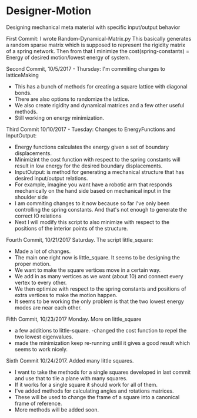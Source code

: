 # Designer-Motion
Designing mechanical meta material with specific input/output behavior

First Commit: I wrote Random-Dynamical-Matrix.py
This basically generates a random sparse matrix which is supposed to represent the rigidity
matrix of a spring network. Then from that I minimize the cost(spring-constants) = Energy of desired motion/lowest energy of system.

Second Commit, 10/5/2017 - Thursday: I'm commiting changes to latticeMaking

- This has a bunch of methods for creating a square lattice with diagonal bonds.
- There are also options to randomize the lattice.
- We also create rigidity and dynamical matrices and a few other useful methods. 
- Still working on energy minimization. 

Third Commit 10/10/2017 - Tuesday: Changes to EnergyFunctions and InputOutput:

- Energy functions calculates the energy given a set of boundary displacements. 
- Minimizint the cost function with respect to the spring constants will result in low energy for the desired boundary displacements.
- InputOutput: is method for generating a mechanical structure that has desired input/output relations. 
- For example, imagine you want have a robotic arm that responds mechanically on the hand side based on mechanical input in the shoulder side
- I am commiting changes to it now because so far I've only been controlling the spring constants. And that's not enough to generate the correct
IO relations
- Next I will modify this script to also minimize with respect to the positions of the interior points of the structure.


Fourth Commit, 10/21/2017 Saturday. The script little_square:

- Made a lot of changes. 
- The main one right now is little_square. It seems to be designing the proper motion.
- We want to make the square vertices move in a certain way.
- We add in as many vertices as we want (about 10) and connect every vertex to every other.
- We then optimize with respect to the spring constants and positions of extra vertices to make the motion happen.
- It seems to be working the only problem is that the two lowest energy modes are near each other.

Fifth Commit, 10/23/2017 Monday. More on little_square
- a few additions to little-square.
-changed the cost function to repel the two lowest eigenvalues. 
- made the minimization keep re-running until it gives a good result which seems to work nicely.

Sixth Commit 10/24/2017. Added many little squares.
- I want to take the methods for a single squares developed in last commit and use that to tile a plane with many squares.
- If it works for a single square it should work for all of them. 
- I've added methods for calculating angles and rotations matrices. 
- These will be used to change the frame of a square into a canonical frame of reference. 
- More methods will be added soon. 


